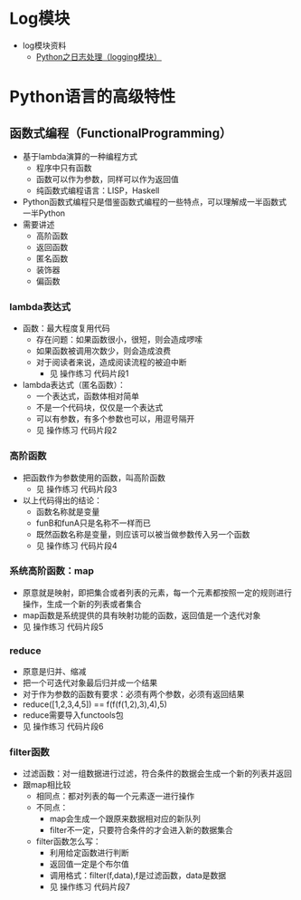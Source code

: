 # Log模块
- log模块资料
    - [Python之日志处理（logging模块）](https://www.cnblogs.com/yyds/p/6901864.html)
# Python语言的高级特性
## 函数式编程（FunctionalProgramming）
- 基于lambda演算的一种编程方式
    - 程序中只有函数
    - 函数可以作为参数，同样可以作为返回值
    - 纯函数式编程语言：LISP，Haskell
- Python函数式编程只是借鉴函数式编程的一些特点，可以理解成一半函数式一半Python
- 需要讲述
    - 高阶函数
    - 返回函数
    - 匿名函数
    - 装饰器
    - 偏函数
### lambda表达式
- 函数：最大程度复用代码
    - 存在问题：如果函数很小，很短，则会造成啰嗦
    - 如果函数被调用次数少，则会造成浪费
    - 对于阅读者来说，造成阅读流程的被迫中断
        - 见 操作练习 代码片段1
- lambda表达式（匿名函数）：
    - 一个表达式，函数体相对简单
    - 不是一个代码块，仅仅是一个表达式
    - 可以有参数，有多个参数也可以，用逗号隔开
    - 见 操作练习 代码片段2
### 高阶函数
- 把函数作为参数使用的函数，叫高阶函数
    - 见 操作练习 代码片段3
- 以上代码得出的结论：
    - 函数名称就是变量
    - funB和funA只是名称不一样而已
    - 既然函数名称是变量，则应该可以被当做参数传入另一个函数
    - 见 操作练习 代码片段4
### 系统高阶函数：map
- 原意就是映射，即把集合或者列表的元素，每一个元素都按照一定的规则进行操作，生成一个新的列表或者集合
- map函数是系统提供的具有映射功能的函数，返回值是一个迭代对象
- 见 操作练习 代码片段5
### reduce
- 原意是归并、缩减
- 把一个可迭代对象最后归并成一个结果
- 对于作为参数的函数有要求：必须有两个参数，必须有返回结果
- reduce([1,2,3,4,5]) == f(f(f(1,2),3),4),5)
- reduce需要导入functools包
- 见 操作练习 代码片段6
### filter函数
- 过滤函数：对一组数据进行过滤，符合条件的数据会生成一个新的列表并返回
- 跟map相比较
    - 相同点：都对列表的每一个元素逐一进行操作
    - 不同点：
        - map会生成一个跟原来数据相对应的新队列
        - filter不一定，只要符合条件的才会进入新的数据集合
    - filter函数怎么写：
        - 利用给定函数进行判断
        - 返回值一定是个布尔值
        - 调用格式：filter(f,data),f是过滤函数，data是数据
        - 见 操作练习 代码片段7














